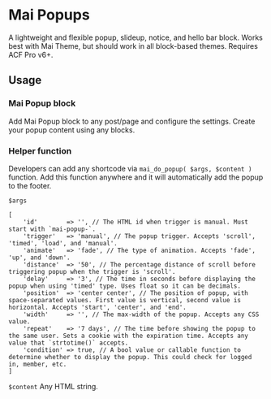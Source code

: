# Mai Popups
A lightweight and flexible popup, slideup, notice, and hello bar block. Works best with Mai Theme, but should work in all block-based themes. Requires ACF Pro v6+.

## Usage
### Mai Popup block
Add Mai Popup block to any post/page and configure the settings. Create your popup content using any blocks.

### Helper function
Developers can add any shortcode via `mai_do_popup( $args, $content )` function. Add this function anywhere and it will automatically add the popup to the footer.

`$args`
```
[
	'id'        => '', // The HTML id when trigger is manual. Must start with `mai-popup-`.
	'trigger'   => 'manual', // The popup trigger. Accepts 'scroll', 'timed', 'load', and 'manual'.
	'animate'   => 'fade', // The type of animation. Accepts 'fade', 'up', and 'down'.
	'distance'  => '50', // The percentage distance of scroll before triggering popup when the trigger is 'scroll'.
	'delay'     => '3', // The time in seconds before displaying the popup when using 'timed' type. Uses float so it can be decimals.
	'position'  => 'center center', // The position of popup, with space-separated values. First value is vertical, second value is horizontal. Accepts 'start', 'center', and 'end'.
	'width'     => '', // The max-width of the popup. Accepts any CSS value.
	'repeat'    => '7 days', // The time before showing the popup to the same user. Sets a cookie with the expiration time. Accepts any value that `strtotime()` accepts.
	'condition' => true, // A bool value or callable function to determine whether to display the popup. This could check for logged in, member, etc.
]
```

`$content`
Any HTML string.
